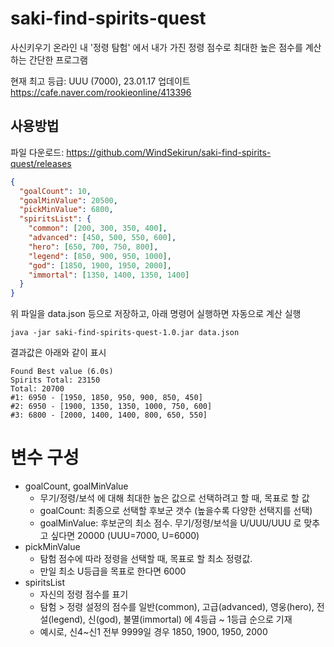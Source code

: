 # saki-find-spirits-quest

사신키우기 온라인 내 '정령 탐험' 에서 내가 가진 정령 점수로 최대한 높은 점수를 계산하는 간단한 프로그램

현재 최고 등급: UUU (7000), 23.01.17 업데이트 https://cafe.naver.com/rookieonline/413396

## 사용방법

파일 다운로드: https://github.com/WindSekirun/saki-find-spirits-quest/releases

```json
{
  "goalCount": 10,
  "goalMinValue": 20500,
  "pickMinValue": 6800,
  "spiritsList": {
    "common": [200, 300, 350, 400],
    "advanced": [450, 500, 550, 600],
    "hero": [650, 700, 750, 800],
    "legend": [850, 900, 950, 1000],
    "god": [1850, 1900, 1950, 2000],
    "immortal": [1350, 1400, 1350, 1400]
  }
}
```

위 파일을 data.json 등으로 저장하고, 아래 명령어 실행하면 자동으로 계산 실행
```
java -jar saki-find-spirits-quest-1.0.jar data.json
```

결과값은 아래와 같이 표시
```
Found Best value (6.0s)
Spirits Total: 23150
Total: 20700
#1: 6950 - [1950, 1850, 950, 900, 850, 450]
#2: 6950 - [1900, 1350, 1350, 1000, 750, 600]
#3: 6800 - [2000, 1400, 1400, 800, 650, 550]
```

# 변수 구성

* goalCount, goalMinValue
  * 무기/정령/보석 에 대해 최대한 높은 값으로 선택하려고 할 때, 목표로 할 값
  * goalCount: 최종으로 선택할 후보군 갯수 (높을수록 다양한 선택지를 선택)
  * goalMinValue: 후보군의 최소 점수. 무기/정령/보석을 U/UUU/UUU 로 맞추고 싶다면 20000 (UUU=7000, U=6000)
* pickMinValue
  * 탐험 점수에 따라 정령을 선택할 때, 목표로 할 최소 정령값.
  * 만일 최소 U등급을 목표로 한다면 6000
* spiritsList
  * 자신의 정령 점수를 표기
  * 탐험 > 정령 설정의 점수를 일반(common), 고급(advanced), 영웅(hero), 전설(legend), 신(god), 불멸(immortal) 에 4등급 ~ 1등급 순으로 기재
  * 예시로, 신4~신1 전부 9999일 경우 1850, 1900, 1950, 2000
